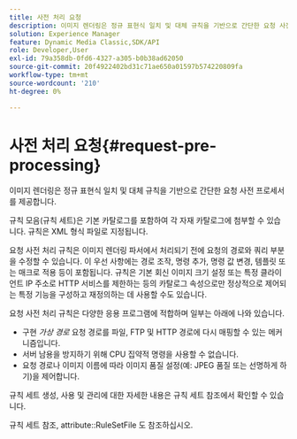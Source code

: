 ```yaml
---
title: 사전 처리 요청
description: 이미지 렌더링은 정규 표현식 일치 및 대체 규칙을 기반으로 간단한 요청 사전 프로세서를 제공합니다.
solution: Experience Manager
feature: Dynamic Media Classic,SDK/API
role: Developer,User
exl-id: 79a358db-0fd6-4327-a305-b0b38ad62050
source-git-commit: 20f4922402bd31c71ae650a01597b574220809fa
workflow-type: tm+mt
source-wordcount: '210'
ht-degree: 0%

---
```


# 사전 처리 요청{#request-pre-processing}

이미지 렌더링은 정규 표현식 일치 및 대체 규칙을 기반으로 간단한 요청 사전 프로세서를 제공합니다.

규칙 모음(규칙 세트)은 기본 카탈로그를 포함하여 각 자재 카탈로그에 첨부할 수 있습니다. 규칙은 XML 형식 파일로 지정됩니다.

요청 사전 처리 규칙은 이미지 렌더링 파서에서 처리되기 전에 요청의 경로와 쿼리 부분을 수정할 수 있습니다. 이 우선 사항에는 경로 조작, 명령 추가, 명령 값 변경, 템플릿 또는 매크로 적용 등이 포함됩니다. 규칙은 기본 회신 이미지 크기 설정 또는 특정 클라이언트 IP 주소로 HTTP 서비스를 제한하는 등의 카탈로그 속성으로만 정상적으로 제어되는 특정 기능을 구성하고 재정의하는 데 사용할 수도 있습니다.

요청 사전 처리 규칙은 다양한 응용 프로그램에 적합하며 일부는 아래에 나와 있습니다.

* 구현 *가상 경로* 요청 경로를 파일, FTP 및 HTTP 경로에 다시 매핑할 수 있는 메커니즘입니다.
* 서버 남용을 방지하기 위해 CPU 집약적 명령을 사용할 수 없습니다.
* 요청 경로나 이미지 이름에 따라 이미지 품질 설정(예: JPEG 품질 또는 선명하게 하기)을 제어합니다.

규칙 세트 생성, 사용 및 관리에 대한 자세한 내용은 규칙 세트 참조에서 확인할 수 있습니다.

규칙 세트 참조, attribute::RuleSetFile 도 참조하십시오.
